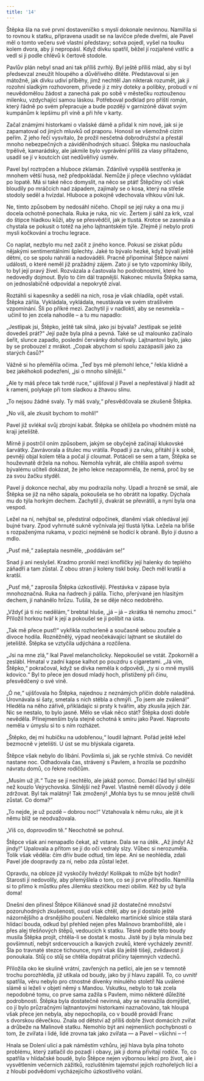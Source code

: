 ```yaml
---
title: '14'
---
```


Štěpka šla na své první dostaveníčko s myslí dokonale nevinnou. Namířila si to rovnou k statku, připravena usadit se na lavičce přede dveřmi, ale Pavel měl o tomto večeru své vlastní představy; sotva pojedl, vyšel na toulku kolem dvora, aby ji nepropásl. Když dívku spatřil, běžel jí rozjařené vstříc a vedl si ji podle chlévů k čertově stodole.

Pavlův plán nebyl snad ani tak příliš zvrhlý. Byl ještě příliš mlád, aby si byl předsevzal zneužít hloupého a důvěřivého dítěte. Představoval si jen mátožně, jak dívku udiví příběhy, jimž nechtěl Jan nikterak rozumět, jak ji rozohní sladkým rozhovorem, přivede ji z míry doteky a polibky, probudí v ní neuvědomělou žádost a zanechá pak po sobě v městečku roztouženou milenku, vzdychající samou láskou. Potřeboval podklad pro příští román, který řádně po svém přepracuje a bude později v garnizóně dávat svým kumpánům k lepšímu při víně a při hře v karty.

Začal známými historkami o vlašské dámě a přidal k nim nové, jak si je zapamatoval od jiných mluvků od praporu. Honosil se všemožně cizím peřím. Z jeho řečí vysvítalo, že prožil nesčetná dobrodružství a přestál mnoho nebezpečných a záviděníhodných situací. Štěpka mu naslouchala trpělivě, kamarádsky, ale jakmile bylo vyprávění příliš za vlasy přitaženo, usadil se jí v koutcích úst nedůvěřivý úsměv.

Pavel byl roztrpčen a hluboce zklamán. Zdánlivě vyspělá sestřenka je mnohem větší husa, než předpokládal. Nemůže jí přece všechno vykládat po lopatě. Má si také něco domyslit, na něco se ptát! Štěpčiny oči však bloudily po mráčcích nad západem, zajímaly se o kosa, který na střeše stodoly seděl a hvízdal. Hluboce a pokojně vdechovala vlhkou vůni luk.

Ne, tímto způsobem by nedosáhl ničeho. Chopil se její ruky a ona mu ji docela ochotně ponechala. Ruka je ruka, nic víc. Žertem jí sáhl za krk, vzal do štipce hladkou kůži, aby se přesvědčil, jak je tlustá. Krotce se zasmála a chystala se pokusit o totéž na jeho lajtnantském týle. Zřejmě jí nebylo proti mysli kočkování a trochu legrace.

Co naplat, nezbylo mu než začít z jiného konce. Pokusí se získat půdu nějakými sentimentálními šplechty. Jaké to bývalo hezké, když bývali ještě dětmi, co se spolu nahráli a nadováděli. Pracně připomínal Štěpce naivní události, o které neměl již pražádný zájem. Zato jí se tyto vzpomínky líbily, to byl její pravý živel. Rozvázala a častovala ho podrobnostmi, které ho nedovedly dojmout. Bylo to čím dál trapnější. Nakonec mluvila Štěpka sama, on jednoslabičně odpovídal a nepokrytě zíval.

Roztáhli si kapesníky a seděli na nich, rosa je však chladila, opět vstali. Štěpka zářila. Vykládala, vykládala, neustávala ve svém strašlivém vzpomínání. Šli po příkré mezi. Zachytil ji v nadloktí, aby se nesmekla – učinil to jen zcela nahodile – a tu mu napadlo:

„Jestlipak jsi, Štěpko, ještě tak silná, jako jsi bývala? Jestlipak se ještě dovedeš prát?“ Její paže byla plná a pevná. Také se už malounko začínalo šeřit, slunce zapadlo, poslední červánky dohořívaly. Lajtnantovi bylo, jako by se probouzel z mrákot. „Copak abychom si spolu zazápasili jako za starých časů?“

Vážně si ho přeměřila očima. „Teď bys mě přemohl lehce,“ řekla klidně a bez jakéhokoli podezření, „jsi o mnoho silnější.“

„Ale ty máš přece tak tvrdé ruce,“ ujišťoval ji Pavel a nepřestával ji hladit až k rameni, polykaje při tom sladkou a žhavou slinu.

„To nejsou žádné svaly. Ty máš svaly,“ přesvědčovala se zkušeně Štěpka.

„No víš, ale zkusit bychom to mohli!“

Pavel již svlékal svůj zbrojní kabát. Štěpka se ohlížela po vhodném místě na kraji jeteliště.

Mírně ji postrčil oním způsobem, jakým se obyčejně začínají klukovské šarvátky. Zavrávorala a štulec mu vrátila. Popadl ji za ruku, přitáhl ji k sobě, pevněji objal kolem těla a počal jí cloumat. Potáceli se sem a tam, Štěpka se houževnatě držela na nohou. Nemohla vyhrát, ale chtěla aspoň svému bývalému učiteli dokázat, že jeho lekce nezapomněla, že nemá, proč by se za svou žačku styděl.

Pavel ji dokonce nechal, aby mu podrazila nohy. Upadl a hrozně se smál, ale Štěpka se již na něho sápala, pokoušela se ho obrátit na lopatky. Dýchala mu do týla horkým dechem. Zachytil ji, dvakrát se převrátili, a nyní byla ona vespod.

Ležel na ní, nehýbal se, předstíral odpočinek, dlaněmi však ohledával její bujné tvary. Zpod vyhrnuté sukně vyčnívala její tlustá lýtka. Ležela na břiše s rozpaženýma rukama, v pozici nejméně se hodící k obraně. Bylo jí dusno a mdlo.

„Pusť mě,“ zašeptala nesměle, „poddávám se!“

Snad ji ani neslyšel. Kradmo pronikl mezi knoflíčky její halenky do teplého záňadří a tam zůstal. Z obou stran jí koleny tiskl boky. Dech měl kratší a kratší.

„Pusť mě,“ zaprosila Štěpka úzkostlivěji. Přestávka v zápase byla mnohoznačná. Ruka na ňadrech ji pálila. Ticho, přerývané jen hlasitým dechem, jí nahánělo hrůzu. Tušila, že se děje něco nedobrého.

„Vždyť já ti nic nedělám,“ brebtal hluše, „já – já – zkrátka tě nemohu zmoci.“ Přiložil horkou tvář k její a pokoušel se ji políbit na ústa.

„Tak mě přece pusť!“ vykřikla rozhorleně a současně sebou zoufale a divoce hodila. Rozněžnělý, výpad neočekávající lajtnant se skutálel do jeteliště. Štěpka se vztyčila udýchána a rozčilena.

„Jsi na mne zlá,“ lkal Pavel melancholicky. Nepokoušel se vstát. Zpokorněl a zeslábl. Hmatal v zadní kapse kalhot po pouzdru s cigaretami. „Já vím, Štěpko,“ pokračoval, když se dívka neměla k odpovědi, „ty si o mně myslíš kdovíco.“ Byl to přece jen dosud mladý hoch, přistižený při činu, přesvědčený o své vině.

„Ó ne,“ ujišťovala ho Štěpka, najednou z neznámých příčin dobře naladěná. Urovnávala si šaty, smetala s nich stébla a chmýří. „To jsem ale zválená!“ Hleděla na něho zářivě, přikládajíc si prsty k tvářím, aby zkusila jejich žár. Nic se nestalo, to bylo jasné. Mělo se však něco stát? Štěpka dosti dobře nevěděla. Přinejmenším byla stejně ochotná k smíru jako Pavel. Naprosto neměla v úmyslu si to s ním rozházet.

„Štěpko, dej mi hubičku na udobřenou,“ loudil lajtnant. Pořád ještě ležel bezmocně v jetelišti. U úst se mu blýskala cigareta.

Štěpce však nebylo do líbání. Povšimla si, jak se rychle stmívá. Co nevidět nastane noc. Odhadovala čas, strávený s Pavlem, a hrozila se pozdního návratu domů, co řekne rodičům.

„Musím už jít.“ Tuze se jí nechtělo, ale jakáž pomoc. Domácí řád byl silnější než kouzlo Vejrychovska. Silnější než Pavel. Vlastně neměl důvody ji déle zdržovat. Byl tak malátný! Tak zmožený! „Mohla bys tu se mnou ještě chvíli zůstat. Co doma?“

„To nejde, je už pozdě – dobrou noc!“ Vztahovala k němu ruku, ale jít k němu blíž se neodvažovala.

„Víš co, doprovodím tě.“ Neochotně se pohnul.

Štěpce však ani nenapadlo čekat, až vstane. Dala se na útěk. „Až jindy! Až jindy!“ Upalovala a přitom se jí do očí vedraly slzy. Vůbec si nerozuměla. Tolik však věděla: čím dřív bude odtud, tím lépe. Ani se neohlédla, zdali Pavel jde doopravdy za ní, nebo zda zůstal ležet.

Opravdu, na obloze již vyskočily hvězdy! Kolikpak to může být hodin? Starosti jí nedovolily, aby přemýšlela o tom, co se jí prve přihodilo. Namířila si to přímo k můstku přes Jilemku stezičkou mezi obilím. Kéž by už byla doma!

Dnešní den přinesl Štěpce Kiliánové snad již dostatečné množství pozoruhodných zkušeností, osud však chtěl, aby se jí dostalo ještě názornějšího a drsnějšího poučení. Nedaleko martinické silnice stála stará hlídací bouda, odkud byl přehled nejen přes Malinovo brambořiště, ale i přes alej třešňových štěpů, vedoucích k statku. Těsně podle této boudy musila Štěpka projít, chtěla-li se dostat k mostu. Jistě by ji byla minula bez povšimnutí, nebýt srdcervoucích a lkavých zvuků, které vycházely zevnitř. Šla po travnaté stezce tichounce, nyní však šla ještě tišeji, zvědavost ji ponoukala. Stůj co stůj se chtěla dopátrat příčiny tajemných vzdechů.

Přiložila oko ke skulině vrátní, zavřených na petlici, ale jen se v temnotě trochu porozhlédla, již utíkala od boudy, jako by jí hlavu zapálil. To, co uvnitř spatřila, věru nebylo pro ctnostné dívenky minulého století! Na uválené slámě si leželi v objetí němý s Mandou. Vskutku, nebylo to tak zcela nepodobné tomu, co prve sama zažila s Pavlem, mimo některé důležité podrobnosti. Štěpka byla dostatečně nevinná, aby se nesnažila domýšlet, co jí bylo průzračnými lajtnantovými historkami naznačováno, tak hloupá však přece jen nebyla, aby nepochopila, co v boudě provádí Franc s dvorskou děvečkou. Znala od dětství až příliš dobře život domácích zvířat a drůbeže na Malinově statku. Nemohlo být ani nejmenších pochybností o tom, že zvířata i lidé, lidé zrovna tak jako zvířata — a Pavel – všichni – –!

Hnala se Dolení ulicí a pak náměstím vzhůru, její hlava byla plna tohoto problému, který zatlačil do pozadí i obavy, jak ji doma přivítají rodiče. To, co spatřila v hlídačské boudě, bylo Štěpce nejen výbornou lekcí pro život, ale i vysvětlením večerních zážitků, rozluštěním tajemství jejích rozhořelých lící a z hloubi podvědomí vycházejícího úzkostlivého volání.
